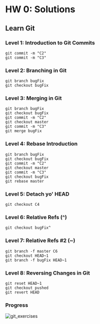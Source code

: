# HW 0: Solutions

## Learn Git

### Level 1: Introduction to Git Commits
```
git commit -m "C2"
git commit -m "C3"
```

### Level 2: Branching in Git
```
git branch bugFix
git checkout bugFix
```

### Level 3: Merging in Git
```
git branch bugFix
git checkout bugFix
git commit -m "C2"
git checkout master
git commit -m "C3"
git merge bugFix
```

### Level 4: Rebase Introduction
```
git branch bugFix
git checkout bugFix
git commit -m "C2"
git checkout master
git commit -m "C3"
git checkout bugFix
git rebase master
```

### Level 5: Detach yo' HEAD
```
git checkout C4
```

### Level 6: Relative Refs (^)
```
git checkout bugFix^
```

### Level 7: Relative Refs #2 (~)
```
git branch -f master C6
git checkout HEAD~1
git branch -f bugFix HEAD~1
```

### Level 8: Reversing Changes in Git
```
git reset HEAD~1
git checkout pushed
git revert HEAD
```

### Progress

![git_exercises](https://cloud.githubusercontent.com/assets/9170076/9653002/70c7dade-51ee-11e5-8490-e722bf52b4dc.JPG)
